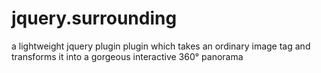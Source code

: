 jquery.surrounding
==================

a lightweight jquery plugin plugin which takes an ordinary image tag and transforms it into a gorgeous interactive 360° panorama

